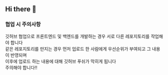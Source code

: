 ## Hi there 👋

### 협업 시 주의사항

깃허브 협업으로 프론트엔드 및 백엔드를 개발하는 경우 서로 다른 레포지토리를 작업해야 합니다 <br />
같은 레포지토리를 만지는 경우 먼저 업로드 한 사람에게 우선순위가 부여되고 그 내용이 반영되며 <br />
이후에 업로드 하는 내용에 대해 깃허브 푸쉬가 막히게 됩니다 <br />
주의해야 합니다!! <br />

<!--

**Here are some ideas to get you started:**

🙋‍♀️ A short introduction - what is your organization all about?
🌈 Contribution guidelines - how can the community get involved?
👩‍💻 Useful resources - where can the community find your docs? Is there anything else the community should know?
🍿 Fun facts - what does your team eat for breakfast?
🧙 Remember, you can do mighty things with the power of [Markdown](https://docs.github.com/github/writing-on-github/getting-started-with-writing-and-formatting-on-github/basic-writing-and-formatting-syntax)
-->
